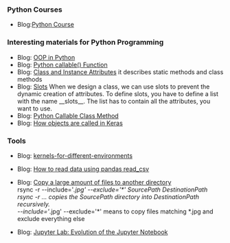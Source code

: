 ### <a name='course'></a>Python Courses
 * Blog:[Python Course](https://www.python-course.eu/index.php)
 
### <a name='pathon'></a>Interesting materials for Python Programming
  * Blog: [OOP in Python](https://www.python-course.eu/python3_object_oriented_programming.php)
  * Blog: [Python callable() Function](http://www.trytoprogram.com/python-programming/python-built-in-functions/callable/)
  * Blog: [Class and Instance Attributes](https://www.python-course.eu/python3_class_and_instance_attributes.php) it describes static methods and class methods
  * Blog: [Slots](https://python-course.eu/python3_slots.php) When we design a class, we can use slots to prevent the dynamic creation of attributes. To define slots, you have to define a list with the name \_\_slots__. The list has to contain all the attributes, you want to use.
  * Blog: [Python Callable Class Method](https://medium.com/@nunenuh/python-callable-class-1df8e122b30c)
  * Blog: [How objects are called in Keras](https://adaickalavan.github.io/tensorflow/how-objects-are-called-in-keras/)

### <a name='tools'></a>Tools
 * Blog: [kernels-for-different-environments](https://ipython.readthedocs.io/en/stable/install/kernel_install.html)
 * Blog: [How to read data using pandas read_csv](https://honingds.com/blog/pandas-read_csv/#ftoc-mangle_dupe_cols)
 * Blog: [Copy a large amount of files to another directory](https://www.digitalocean.com/community/tutorials/how-to-use-rsync-to-sync-local-and-remote-directories-on-a-vps)
          <br/>rsync -r --include='*.jpg' --exclude='\*' SourcePath DestinationPath
          <br/>rsync -r …  copies the SourcePath directory into DestinationPath recursively.
          <br/>--include='*.jpg' --exclude='\*' means to copy files matching *.jpg and exclude everything else 
          
 * Blog: [Jupyter Lab: Evolution of the Jupyter Notebook](https://towardsdatascience.com/jupyter-lab-evolution-of-the-jupyter-notebook-5297cacde6b)
